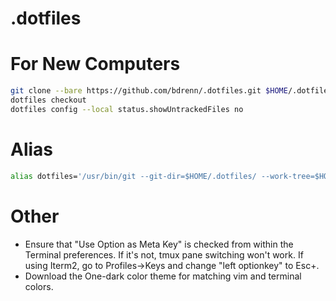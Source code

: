 # .dotfiles

# For New Computers
```bash
git clone --bare https://github.com/bdrenn/.dotfiles.git $HOME/.dotfiles
dotfiles checkout
dotfiles config --local status.showUntrackedFiles no
```

# Alias 
```bash
alias dotfiles='/usr/bin/git --git-dir=$HOME/.dotfiles/ --work-tree=$HOME'
```

# Other
- Ensure that "Use Option as Meta Key" is checked from within the Terminal preferences. If it's not, tmux pane switching won't work. If using Iterm2, go to Profiles->Keys and change "left optionkey" to Esc+.
- Download the One-dark color theme for matching vim and terminal colors.
